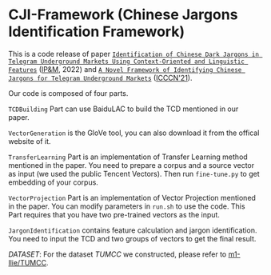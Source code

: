 # CJI-Framework (Chinese Jargons Identification Framework)

 

This is a code release of paper [`Identification of Chinese Dark Jargons in Telegram Underground Markets Using Context-Oriented and Linguistic Features`](https://doi.org/10.1016/j.ipm.2022.103033) ([IP&M](https://www.sciencedirect.com/journal/information-processing-and-management), 2022) and [`A Novel Framework of Identifying Chinese Jargons for Telegram Underground Markets`](http://dx.doi.org/10.1109/ICCCN52240.2021.9522221) ([ICCCN'21](http://www.icccn.org/icccn21/)).

Our code is composed of four parts.

`TCDBuilding` Part can use BaiduLAC to build the TCD mentioned in our paper.

`VectorGeneration` is the GloVe tool, you can also download it from the offical website of it.

`TransferLearning` Part is an implementation of Transfer Learning method mentioned in the paper. You need to prepare a corpus and a source vector as input (we used the public Tencent Vectors). Then run `fine-tune.py` to get embedding of your corpus.

`VectorProjection` Part is an implementation of Vector Projection mentioned in the paper. You can modify parameters in `run.sh` to use the code. This Part requires that you have two pre-trained vectors as the input.

`JargonIdentification` contains feature calculation and jargon identification. You need to input the TCD and two groups of vectors to get the final result.

*DATASET*:
For the dataset *TUMCC* we constructed, please refer to [m1-llie/TUMCC](https://github.com/m1-llie/TUMCC).
